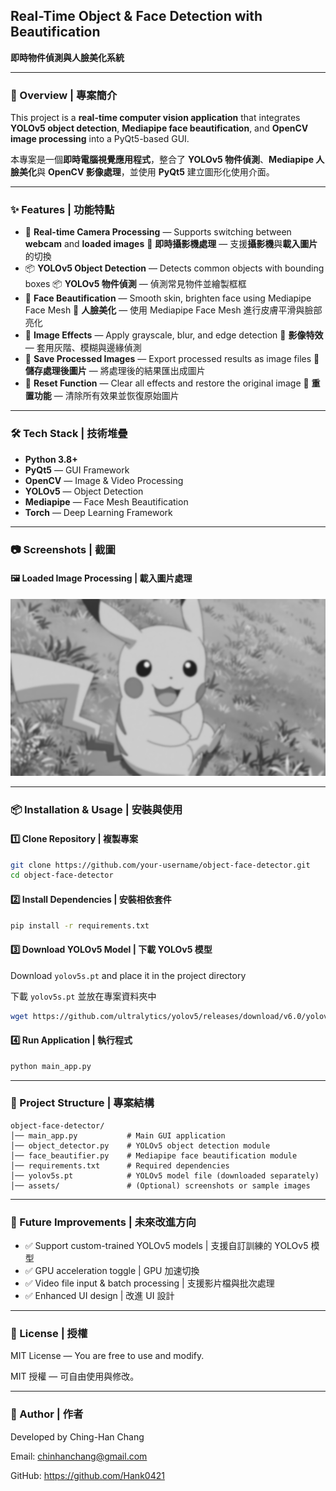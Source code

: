 ## Real-Time Object & Face Detection with Beautification

**即時物件偵測與人臉美化系統**

---

### 📖 Overview | 專案簡介

This project is a **real-time computer vision application** that integrates **YOLOv5 object detection**, **Mediapipe face beautification**, and **OpenCV image processing** into a PyQt5-based GUI.

本專案是一個**即時電腦視覺應用程式**，整合了 **YOLOv5 物件偵測**、**Mediapipe 人臉美化**與 **OpenCV 影像處理**，並使用 **PyQt5** 建立圖形化使用介面。

---

### ✨ Features | 功能特點

* 🎥 **Real-time Camera Processing** — Supports switching between **webcam** and **loaded images**
  🎥 **即時攝影機處理** — 支援**攝影機**與**載入圖片**的切換
* 📦 **YOLOv5 Object Detection** — Detects common objects with bounding boxes
  📦 **YOLOv5 物件偵測** — 偵測常見物件並繪製框框
* 💄 **Face Beautification** — Smooth skin, brighten face using Mediapipe Face Mesh
  💄 **人臉美化** — 使用 Mediapipe Face Mesh 進行皮膚平滑與臉部亮化
* 🎨 **Image Effects** — Apply grayscale, blur, and edge detection
  🎨 **影像特效** — 套用灰階、模糊與邊緣偵測
* 💾 **Save Processed Images** — Export processed results as image files
  💾 **儲存處理後圖片** — 將處理後的結果匯出成圖片
* 🔄 **Reset Function** — Clear all effects and restore the original image
  🔄 **重置功能** — 清除所有效果並恢復原始圖片

---

### 🛠 Tech Stack | 技術堆疊

* **Python 3.8+**
* **PyQt5** — GUI Framework
* **OpenCV** — Image & Video Processing
* **YOLOv5** — Object Detection
* **Mediapipe** — Face Mesh Beautification
* **Torch** — Deep Learning Framework

---

### 📷 Screenshots | 截圖

#### 🖼 Loaded Image Processing | 載入圖片處理
<img src="assets/processed_pokemon.png" width="600">

---

### 📦 Installation & Usage | 安裝與使用

#### 1️⃣ Clone Repository | 複製專案

```bash
git clone https://github.com/your-username/object-face-detector.git
cd object-face-detector
```

#### 2️⃣ Install Dependencies | 安裝相依套件

```bash
pip install -r requirements.txt
```

#### 3️⃣ Download YOLOv5 Model | 下載 YOLOv5 模型

Download `yolov5s.pt` and place it in the project directory

下載 `yolov5s.pt` 並放在專案資料夾中

```bash
wget https://github.com/ultralytics/yolov5/releases/download/v6.0/yolov5s.pt
```

#### 4️⃣ Run Application | 執行程式

```bash
python main_app.py
```

---

### 📂 Project Structure | 專案結構

```
object-face-detector/
│── main_app.py           # Main GUI application
│── object_detector.py    # YOLOv5 object detection module
│── face_beautifier.py    # Mediapipe face beautification module
│── requirements.txt      # Required dependencies
│── yolov5s.pt            # YOLOv5 model file (downloaded separately)
│── assets/               # (Optional) screenshots or sample images
```

---

### 🚀 Future Improvements | 未來改進方向

* ✅ Support custom-trained YOLOv5 models | 支援自訂訓練的 YOLOv5 模型
* ✅ GPU acceleration toggle | GPU 加速切換
* ✅ Video file input & batch processing | 支援影片檔與批次處理
* ✅ Enhanced UI design | 改進 UI 設計

---

### 📜 License | 授權

MIT License — You are free to use and modify.

MIT 授權 — 可自由使用與修改。

---

### 👤 Author | 作者

Developed by Ching-Han Chang

Email: chinhanchang@gmail.com

GitHub: https://github.com/Hank0421


